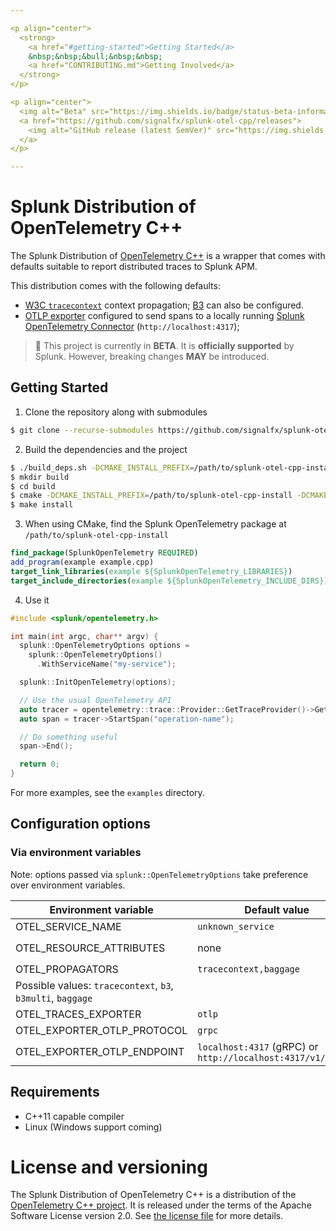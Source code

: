 ```yaml
---

<p align="center">
  <strong>
    <a href="#getting-started">Getting Started</a>
    &nbsp;&nbsp;&bull;&nbsp;&nbsp;
    <a href="CONTRIBUTING.md">Getting Involved</a>
  </strong>
</p>

<p align="center">
  <img alt="Beta" src="https://img.shields.io/badge/status-beta-informational?style=for-the-badge">
  <a href="https://github.com/signalfx/splunk-otel-cpp/releases">
    <img alt="GitHub release (latest SemVer)" src="https://img.shields.io/github/v/release/signalfx/splunk-otel-cpp?include_prereleases&style=for-the-badge">
  </a>
</p>

---
```


# Splunk Distribution of OpenTelemetry C++

The Splunk Distribution of [OpenTelemetry C++](https://github.com/open-telemetry/opentelemetry-cpp) is a wrapper that
comes with defaults suitable to report distributed traces to Splunk APM.

This distribution comes with the following defaults:

- [W3C `tracecontext`](https://www.w3.org/TR/trace-context/) context
  propagation; [B3](https://github.com/openzipkin/b3-propagation) can also be
  configured.
- [OTLP exporter](https://github.com/open-telemetry/opentelemetry-specification/blob/main/specification/protocol/README.md)
  configured to send spans to a locally running [Splunk OpenTelemetry
  Connector](https://github.com/signalfx/splunk-otel-collector)
  (`http://localhost:4317`);

> :construction: This project is currently in **BETA**. It is **officially supported** by Splunk. However, breaking changes **MAY** be introduced.

## Getting Started

1. Clone the repository along with submodules
```bash
$ git clone --recurse-submodules https://github.com/signalfx/splunk-otel-cpp.git
```

2. Build the dependencies and the project

```bash
$ ./build_deps.sh -DCMAKE_INSTALL_PREFIX=/path/to/splunk-otel-cpp-install
$ mkdir build
$ cd build
$ cmake -DCMAKE_INSTALL_PREFIX=/path/to/splunk-otel-cpp-install -DCMAKE_PREFIX_PATH=/path/to/splunk-otel-cpp-install ..
$ make install
```

3. When using CMake, find the Splunk OpenTelemetry package at `/path/to/splunk-otel-cpp-install`

```CMake
find_package(SplunkOpenTelemetry REQUIRED)
add_program(example example.cpp)
target_link_libraries(example ${SplunkOpenTelemetry_LIBRARIES})
target_include_directories(example ${SplunkOpenTelemetry_INCLUDE_DIRS})
```

4. Use it

```c++
#include <splunk/opentelemetry.h>

int main(int argc, char** argv) {
  splunk::OpenTelemetryOptions options =
    splunk::OpenTelemetryOptions()
      .WithServiceName("my-service");

  splunk::InitOpenTelemetry(options);

  // Use the usual OpenTelemetry API
  auto tracer = opentelemetry::trace::Provider::GetTraceProvider()->GetTracer("my-tracer");
  auto span = tracer->StartSpan("operation-name");

  // Do something useful
  span->End();

  return 0;
}

```

For more examples, see the `examples` directory.

## Configuration options


### Via environment variables

Note: options passed via `splunk::OpenTelemetryOptions` take preference over environment variables.

| Environment variable                 | Default value                 | Notes
| -----------------------------        | ----------------------------- | ------------------------------------ |
| OTEL_SERVICE_NAME                    | `unknown_service`             | Service name of the application      |
| OTEL_RESOURCE_ATTRIBUTES             | none                          | Comma separated list of [Resource](https://github.com/open-telemetry/opentelemetry-specification/blob/main/specification/resource/sdk.md#resource-sdk) attributes. For example `OTEL_RESOURCE_ATTRIBUTES=service.name=foo,deployment.environment=production` |
| OTEL_PROPAGATORS                     | `tracecontext,baggage`        | Comma separated list of propagators to use.
Possible values: `tracecontext`, `b3`, `b3multi`, `baggage` |
| OTEL_TRACES_EXPORTER                 | `otlp`                        | Trace exporter to use. Possible values: `otlp`. |
| OTEL_EXPORTER_OTLP_PROTOCOL          | `grpc`                        | OTLP transport to use. Possible values: `otlp`, `http/protobuf`, `http/json` |
| OTEL_EXPORTER_OTLP_ENDPOINT          | `localhost:4317` (gRPC) or `http://localhost:4317/v1/traces` | 

## Requirements

* C++11 capable compiler
* Linux (Windows support coming)

# License and versioning

The Splunk Distribution of OpenTelemetry C++ is a distribution
of the [OpenTelemetry C++ project](https://github.com/open-telemetry/opentelemetry-cpp).
It is released under the terms of the Apache Software License version 2.0. See [the license file](./LICENSE) for more details.
